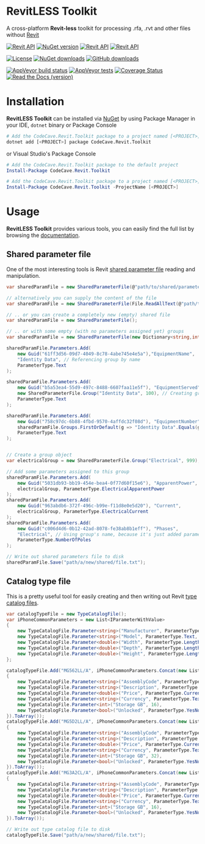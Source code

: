 RevitLESS Toolkit
=============

A cross-platform **Revit-less** toolkit for processing .rfa, .rvt and other files without [Revit](https://en.wikipedia.org/wiki/Autodesk_Revit)

[![Revit API](https://img.shields.io/badge/Revit%20API-2017-447788.svg)](http://www.revitapidocs.com/2017/)
[![NuGet version](https://img.shields.io/nuget/v/CodeCave.Revit.Toolkit.svg?label=NuGet)](https://www.nuget.org/packages/CodeCave.Revit.Toolkit/)
[![Revit API](https://img.shields.io/badge/.NET%20Standard-2.0-484877.svg)](https://social.msdn.microsoft.com/Forums/vstudio/en-US/7035edc6-97fc-49ee-8eee-2fa4d040a63b/)
[![Revit API](https://img.shields.io/badge/.NET%20Framework-4.5.2+-748478.svg)](https://social.msdn.microsoft.com/Forums/vstudio/en-US/7035edc6-97fc-49ee-8eee-2fa4d040a63b/)

[![License](https://img.shields.io/github/license/codecavepro/revit-toolkit.svg)](https://github.com/CodeCavePro/revit-toolkit/blob/master/LICENSE.txt)
[![NuGet downloads](https://img.shields.io/nuget/dt/CodeCave.Revit.Toolkit.svg?label=NuGet%20downloads)](https://www.nuget.org/packages/CodeCave.Revit.Toolkit/)
[![GitHub downloads](https://img.shields.io/github/downloads/CodeCavePro/revit-toolkit/total.svg?label=GitHub%20downloads&colorB=8e8cba)](https://github.com/CodeCavePro/revit-toolkit/releases)

[![AppVeyor build status](https://img.shields.io/appveyor/ci/salaros/revit-toolkit/master.svg?logo=appveyor)](https://ci.appveyor.com/project/salaros/revit-toolkit/history)
[![AppVeyor tests](https://img.shields.io/appveyor/tests/salaros/revit-toolkit.svg)](https://ci.appveyor.com/project/salaros/revit-toolkit/build/tests)
[![Coverage Status](https://coveralls.io/repos/github/CodeCavePro/revit-toolkit/badge.svg?branch=master)](https://coveralls.io/github/CodeCavePro/revit-toolkit?branch=master)
[![Read the Docs (version)](https://img.shields.io/readthedocs/revit-toolkit/latest.svg)](http://revit-toolkit.readthedocs.io/en/latest/)

Installation
============

**RevitLESS Toolkit** can be installed via [NuGet](https://www.nuget.org/packages?q=CodeCave.Revit.Toolkit)
by using Package Manager in your IDE, `dotnet` binary or Package Console

```bash
# Add the CodeCave.Revit.Toolkit package to a project named [<PROJECT>]
dotnet add [<PROJECT>] package CodeCave.Revit.Toolkit
```

or Visual Studio's Package Console

```powershell
# Add the CodeCave.Revit.Toolkit package to the default project
Install-Package CodeCave.Revit.Toolkit

# Add the CodeCave.Revit.Toolkit package to a project named [<PROJECT>]
Install-Package CodeCave.Revit.Toolkit -ProjectName [<PROJECT>]
```

Usage
=====

**RevitLESS Toolkit** provides various tools, you can easily find the full list by browsing the [documentation](http://revit-toolkit.readthedocs.io/en/latest/).

## Shared parameter file

One of the most interesting tools is Revit [shared parameter file](https://knowledge.autodesk.com/support/revit-products/learn-explore/caas/CloudHelp/cloudhelp/2018/ENU/Revit-Model/files/GUID-E7D12B71-C50D-46D8-886B-8E0C2B285988-htm.html) reading and manipulation.

```cs
var sharedParamFile = new SharedParameterFile(@"path/to/shared/parameter/file.txt");

// alternatively you can supply the content of the file
var sharedParamFile = new SharedParameterFile(File.ReadAllText(@"path/to/file.txt"));

// .. or you can create a completely new (empty) shared file
var sharedParamFile = new SharedParameterFile();

// .. or with some empty (with no parameters assigned yet) groups
var sharedParamFile = new SharedParameterFile(new Dictionary<string,int> { { "Identity Data", 100 } } );

sharedParamFile.Parameters.Add(
    new Guid("61ff3d56-09d7-4049-8c78-4abe745e4e5a"),"EquipmentName",
    "Identity Data", // Referencing group by name
    ParameterType.Text
);

sharedParamFile.Parameters.Add(
    new Guid("b5a53ea4-55d9-497c-8488-6607faa11e5f"), "EquipmentServed",
    new SharedParameterFile.Group("Identity Data", 100), // Creating group as object
    ParameterType.Text
);

sharedParamFile.Parameters.Add(
    new Guid("758c97dc-6b88-4fbd-9570-4affdc32f08d"), "EquipmentNumber",
    sharedParamFile.Groups.FirstOrDefault(g => "Identity Data".Equals(g.Name)), // Finding group dynamically
    ParameterType.Text
);


// Create a group object
var electricalGroup = new SharedParameterFile.Group("Electrical", 999);

// Add some parameters assigned to this group
sharedParamFile.Parameters.Add(
    new Guid("5031db93-bb19-454e-bea4-0f77d60f15e6"), "ApparentPower",
    electricalGroup, ParameterType.ElectricalApparentPower
);
sharedParamFile.Parameters.Add(
    new Guid("963abdb6-372f-496c-b99e-f11d8e0e5d20"), "Current",
    electricalGroup, ParameterType.ElectricalCurrent
);
sharedParamFile.Parameters.Add(
    new Guid("c006d4d6-0b12-42ad-8078-fe38ab8b1eff"), "Phases",
    "Electrical", // Using group's name, because it's just added parameters with a group object having the same name
    ParameterType.NumberOfPoles
);

// Write out shared parameters file to disk
sharedParamFile.Save("path/a/new/shared/file.txt");
```

## Catalog type file

This is a pretty useful tool for easily creating and then writing out Revit [type catalog files](https://knowledge.autodesk.com/support/revit-products/learn-explore/caas/CloudHelp/cloudhelp/2016/ENU/Revit-Customize/files/GUID-FFA71D72-D4C5-416D-BF65-1757657C3CE9-htm.html).

```cs
var catalogTypeFile = new TypeCatalogFile();
var iPhoneCommonParameters = new List<IParameterWithValue>
{
    new TypeCatalogFile.Parameter<string>("Manufacturer", ParameterType.Text, "Apple"),
    new TypeCatalogFile.Parameter<string>("Model", ParameterType.Text, "A1549"),
    new TypeCatalogFile.Parameter<double>("Width", ParameterType.Length, 77.8, DisplayUnitType.DUT_MILLIMETERS),
    new TypeCatalogFile.Parameter<double>("Depth", ParameterType.Length, 6.9, DisplayUnitType.DUT_MILLIMETERS),
    new TypeCatalogFile.Parameter<double>("Height", ParameterType.Length, 158.1, DisplayUnitType.DUT_MILLIMETERS),
};

catalogTypeFile.Add("MG562LL/A", iPhoneCommonParameters.Concat(new List<IParameterWithValue>
{
    new TypeCatalogFile.Parameter<string>("AssemblyCode", ParameterType.Text, "MG562LL/A"),
    new TypeCatalogFile.Parameter<string>("Description", ParameterType.Text, "iPhone 6 16GB Gold (GSM) T-Mobile"),
    new TypeCatalogFile.Parameter<double>("Price", ParameterType.Currency, 299.90),
    new TypeCatalogFile.Parameter<string>("Currency", ParameterType.Text, "$"),
    new TypeCatalogFile.Parameter<int>("Storage GB", 16),
    new TypeCatalogFile.Parameter<bool>("Unlocked", ParameterType.YesNo, false),
}).ToArray());
catalogTypeFile.Add("MG5D2LL/A", iPhoneCommonParameters.Concat(new List<IParameterWithValue>
{
    new TypeCatalogFile.Parameter<string>("AssemblyCode", ParameterType.Text, "MG5D2LL/A"),
    new TypeCatalogFile.Parameter<string>("Description", ParameterType.Text, "iPhone 6 64GB Gold (GSM) T-Mobile"),
    new TypeCatalogFile.Parameter<double>("Price", ParameterType.Currency, 380.0),
    new TypeCatalogFile.Parameter<string>("Currency", ParameterType.Text, "$"),
    new TypeCatalogFile.Parameter<int>("Storage GB", 32),
    new TypeCatalogFile.Parameter<bool>("Unlocked", ParameterType.YesNo, false),
}).ToArray());
catalogTypeFile.Add("MG3A2CL/A", iPhoneCommonParameters.Concat(new List<IParameterWithValue>
{
    new TypeCatalogFile.Parameter<string>("AssemblyCode", ParameterType.Text, "MG3A2CL/A"),
    new TypeCatalogFile.Parameter<string>("Description", ParameterType.Text, "iPhone 6 16GB Space Grey Unlocked"),
    new TypeCatalogFile.Parameter<double>("Price", ParameterType.Currency, 600.0),
    new TypeCatalogFile.Parameter<string>("Currency", ParameterType.Text, "CAD"),
    new TypeCatalogFile.Parameter<int>("Storage GB", 16),
    new TypeCatalogFile.Parameter<bool>("Unlocked", ParameterType.YesNo, true),
}).ToArray());

// Write out type catalog file to disk
catalogTypeFile.Save("path/a/new/shared/file.txt");
```
